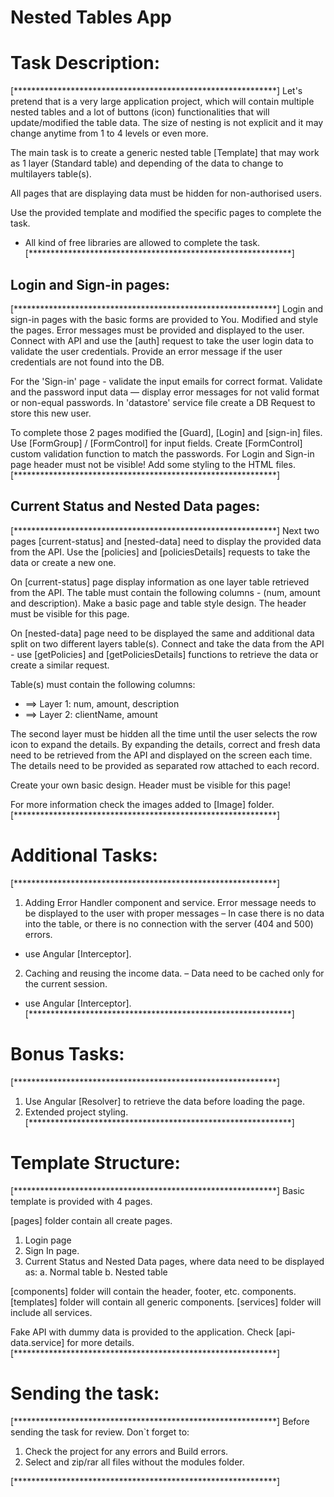 # Nested Tables App

# Task Description:
[************************************************************]
Let's pretend that is a very large application project, which will contain multiple nested tables and a lot of buttons (icon) functionalities that will update/modified the table data. The size of nesting is not explicit and it may change anytime from 1 to 4 levels or even more.

The main task is to create a generic nested table [Template] that may work as 1 layer (Standard table) and depending of the data to change to multilayers table(s).

All pages that are displaying data must be hidden for non-authorised users. 

Use the provided template and modified the specific pages to complete the task.

* All kind of free libraries are allowed  to complete the task.
[************************************************************]


## Login and Sign-in pages:
[************************************************************]
Login and sign-in pages with the basic forms are provided to You.
Modified and style the pages. Error messages must be provided and displayed to the user.
Connect with API and use the [auth] request to take the user login data to validate the user credentials. Provide an error message if the user credentials are not found into the DB.

For the 'Sign-in' page - validate the input emails for correct format. Validate and the password input data — display error messages for not valid format or non-equal passwords.
In 'datastore' service file create a DB Request to store this new user.


To complete those 2 pages modified the [Guard], [Login] and [sign-in] files.
Use [FormGroup] / [FormControl] for input fields.
Create [FormControl] custom validation function to match the passwords.
For Login and Sign-in page header must not be visible!
Add some styling to the HTML files.
[************************************************************]


## Current Status and Nested Data pages:
[************************************************************]
Next two pages [current-status] and [nested-data] need to display the provided data from the API. Use the [policies] and [policiesDetails] requests to take the data or create a new one.

On [current-status] page display information as one layer table retrieved from the API. The table must contain the following columns - (num, amount and description).
Make a basic page and table style design. The header must be visible for this page.

On [nested-data] page need to be displayed the same and additional data split on two different layers table(s). Connect and take the data from the API - use [getPolicies] and [getPoliciesDetails] functions to retrieve the data or create a similar request.

Table(s) must contain the following columns: 

* ==> Layer 1: num, amount, description
* ==> Layer 2: clientName, amount     

The second layer must be hidden all the time until the user selects the row icon to expand the details. By expanding the details, correct and fresh data need to be retrieved from the API and displayed on the screen each time. 
The details need to be provided as separated row attached to each record.

Create your own basic design.
Header must be visible for this page!

For more information check the images added to [Image] folder. 
[************************************************************]


# Additional Tasks:
[************************************************************]
1. Adding Error Handler component and service. Error message needs to be displayed to the user with proper messages – In case there is no data into the table, or there is no connection with the server (404 and 500) errors.
* use Angular [Interceptor].

2. Caching and reusing the income data. – Data need to be cached only for the current session.
* use Angular [Interceptor].
[************************************************************]



# Bonus Tasks:
[************************************************************]
1. Use Angular [Resolver] to retrieve the data before loading the page.
2. Extended project styling.
[************************************************************]


# Template Structure: 
[************************************************************]
Basic template is provided with 4 pages.

[pages] folder contain all create pages.
1.    Login page
2.    Sign In page.
3.    Current Status and Nested Data pages, where data need to be displayed as:
    a.    Normal table
    b.    Nested table

[components] folder will contain the header, footer, etc. components.
[templates] folder will contain all generic components.
[services] folder will include all services.

Fake API with dummy data is provided to the application. Check [api-data.service] for more details.
[************************************************************]


# Sending the task:
[************************************************************]
Before sending the task for review. Don`t forget to:

1. Check the project for any errors and Build errors.
2. Select and zip/rar all files without the modules folder.

[************************************************************]